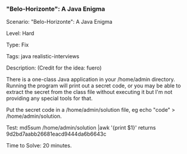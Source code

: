 <h3>"Belo-Horizonte": A Java Enigma</h3>

Scenario: "Belo-Horizonte": A Java Enigma

Level: Hard

Type: Fix

Tags: java   realistic-interviews  

Description: (Credit for the idea: fuero)

There is a one-class Java application in your /home/admin directory. Running the program will print out a secret code, or you may be able to extract the secret from the class file without executing it but I'm not providing any special tools for that.

Put the secret code in a /home/admin/solution file, eg echo "code" > /home/admin/solution.

Test: md5sum /home/admin/solution |awk '{print $1}' returns 9d2bd7aabb26681eacd9444da6b6643c

Time to Solve: 20 minutes.


